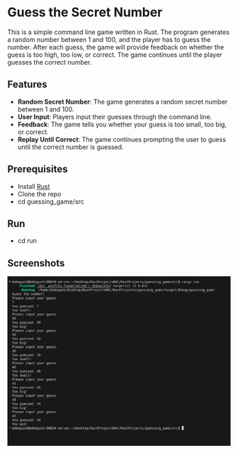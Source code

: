 # Guess the Secret Number

This is a simple command line game written in Rust. The program generates a random number between 1 and 100, and the player has to guess the number. After each guess, the game will provide feedback on whether the guess is too high, too low, or correct. The game continues until the player guesses the correct number.

## Features
* **Random Secret Number**: The game generates a random secret number between 1 and 100.
* **User Input**: Players input their guesses through the command line.
* **Feedback**: The game tells you whether your guess is too small, too big, or correct.
* **Replay Until Correct**: The game continues prompting the user to guess until the correct number is guessed.

## Prerequisites
* Install [Rust](https://www.rust-lang.org/)
* Clone the repo
* cd guessing_game/src

## Run
* cd run

## Screenshots
![AltText](https://github.com/BebeGene/rust_guessing_game/blob/master/Screenshots/GuessingResults.png)
